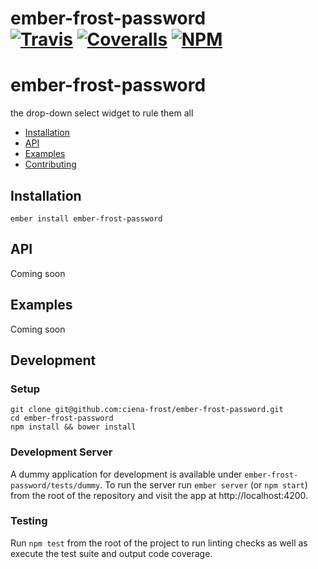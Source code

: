 [ci-img]: https://travis-ci.org/ciena-frost/ember-frost-password.svg "Build Status"
[ci-url]: https://travis-ci.org/ciena-frost/ember-frost-password

[cov-img]: https://coveralls.io/repos/github/ciena-frost/ember-frost-password/badge.svg?branch=master "Code Coverage"
[cov-url]: https://coveralls.io/github/ciena-frost/ember-frost-password

[npm-img]: https://img.shields.io/npm/v/ember-frost-password.svg "NPM Version"
[npm-url]: https://www.npmjs.com/package/ember-frost-password

# ember-frost-password <br /> [![Travis][ci-img]][ci-url] [![Coveralls][cov-img]][cov-url] [![NPM][npm-img]][npm-url]

# ember-frost-password
the drop-down select widget to rule them all

 * [Installation](#Installation)
 * [API](#API)
 * [Examples](#Examples)
 * [Contributing](#Contributing)

## Installation
```
ember install ember-frost-password
```

## API
Coming soon

## Examples
Coming soon

## Development
### Setup
```
git clone git@github.com:ciena-frost/ember-frost-password.git
cd ember-frost-password
npm install && bower install
```

### Development Server
A dummy application for development is available under `ember-frost-password/tests/dummy`.
To run the server run `ember server` (or `npm start`) from the root of the repository and
visit the app at http://localhost:4200.

### Testing
Run `npm test` from the root of the project to run linting checks as well as execute the test suite
and output code coverage.
